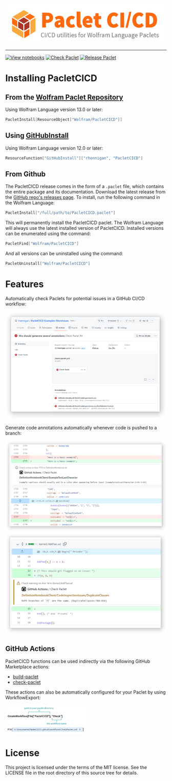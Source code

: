 <img src="Images/Banner.png" alt="CI/CD utilities for Wolfram Language Paclets" height="125px">

********************************************************************************

[![View notebooks](https://wolfr.am/HAAhzkRq)](https://wolfr.am/11IbYlNIW) [![Check Paclet](https://github.com/rhennigan/PacletCICD/actions/workflows/check-paclet.yml/badge.svg)](https://github.com/rhennigan/PacletCICD/actions/workflows/check-paclet.yml) [![Release Paclet](https://github.com/rhennigan/PacletCICD/actions/workflows/release.yml/badge.svg)](https://github.com/rhennigan/PacletCICD/actions/workflows/release.yml)

# Installing PacletCICD


## From the [Wolfram Paclet Repository](#ComingSoon)

Using Wolfram Language version 13.0 or later:

```Mathematica
PacletInstall[ResourceObject["Wolfram/PacletCICD"]]
```

## Using [GitHubInstall](https://resources.wolframcloud.com/FunctionRepository/resources/GitHubInstall/)

Using Wolfram Language version 12.0 or later:

```Mathematica
ResourceFunction["GitHubInstall"]["rhennigan", "PacletCICD"]
```

## From Github
The PacletCICD release comes in the form of a `.paclet` file, which contains the entire package and its documentation. Download the latest release from the [GitHub repo's releases page](https://github.com/rhennigan/PacletCICD/releases). To install, run the following command in the Wolfram Language:

```Mathematica
PacletInstall["/full/path/to/PacletCICD.paclet"]
```

This will permanently install the PacletCICD paclet. The Wolfram Language will always use the latest installed version of PacletCICD. Installed versions can be enumerated using the command:

```Mathematica
PacletFind["Wolfram/PacletCICD"]
```

And all versions can be uninstalled using the command:

```Mathematica
PacletUninstall["Wolfram/PacletCICD"]
```

# Features

Automatically check Paclets for potential issues in a GitHub CI/CD workflow:

<img src=".github/images/readme-1.png">

Generate code annotations automatically whenever code is pushed to a branch:

<img src=".github/images/readme-2.png">

<img src=".github/images/readme-3.png">


## GitHub Actions

PacletCICD functions can be used indirectly via the following GitHub Marketplace actions:
* [build-paclet](https://github.com/marketplace/actions/build-paclet)
* [check-paclet](https://github.com/marketplace/actions/check-paclet)

These actions can also be automatically configured for your Paclet by using WorkflowExport:

<img src=".github/images/readme-create-workflow-1.png" style="width: 50%; height: 50%">

# License

This project is licensed under the terms of the MIT license. See the LICENSE file in the root directory of this source tree for details.
